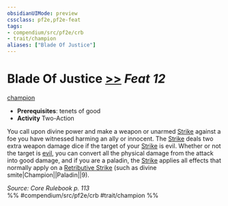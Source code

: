 ```yaml
---
obsidianUIMode: preview
cssclass: pf2e,pf2e-feat
tags:
- compendium/src/pf2e/crb
- trait/champion
aliases: ["Blade Of Justice"]
---
```

# Blade Of Justice  [>>](rules/core-rulebook/chapter-9-playing-the-game.md#Actions "Two-Action") *Feat 12*  
[champion](rules/traits/champion.md)  

- **Prerequisites**: tenets of good
- **Activity** Two-Action

You call upon divine power and make a weapon or unarmed [Strike](rules/actions/strike.md) against a foe you have witnessed harming an ally or innocent. The [Strike](rules/actions/strike.md) deals two extra weapon damage dice if the target of your [Strike](rules/actions/strike.md) is evil. Whether or not the target is [evil](rules/traits/evil.md), you can convert all the physical damage from the attack into good damage, and if you are a paladin, the [Strike](rules/actions/strike.md) applies all effects that normally apply on a [Retributive Strike](rules/actions/retributive-strike.md) (such as divine smite|Champion||Paladin||9).

*Source: Core Rulebook p. 113*  
%% #compendium/src/pf2e/crb #trait/champion %%